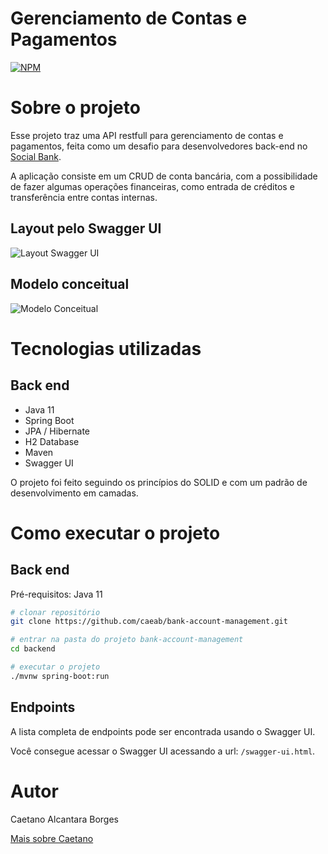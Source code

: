 # Gerenciamento de Contas e Pagamentos 
[![NPM](https://img.shields.io/github/license/caeab/bank-account-management?style=plastic)](https://github.com/caeab/bank-account-management/blob/main/LICENSE) 

# Sobre o projeto

Esse projeto traz uma API restfull para gerenciamento de contas e pagamentos, feita como um desafio para desenvolvedores back-end no [Social Bank](https://socialbank.com.br/ "Site Social Bank").

A aplicação consiste em um CRUD de conta bancária, com a possibilidade de fazer algumas operações financeiras, como entrada de créditos e transferência entre contas internas.

## Layout pelo Swagger UI
![Layout Swagger UI]() 

## Modelo conceitual
![Modelo Conceitual]()

# Tecnologias utilizadas
## Back end
- Java 11
- Spring Boot
- JPA / Hibernate
- H2 Database
- Maven
- Swagger UI

O projeto foi feito seguindo os princípios do SOLID e com um padrão de desenvolvimento em camadas.

# Como executar o projeto

## Back end
Pré-requisitos: Java 11

```bash
# clonar repositório
git clone https://github.com/caeab/bank-account-management.git

# entrar na pasta do projeto bank-account-management
cd backend

# executar o projeto
./mvnw spring-boot:run
```

## Endpoints

A lista completa de endpoints pode ser encontrada usando o Swagger UI.

Você consegue acessar o Swagger UI acessando a url: `/swagger-ui.html`.



# Autor

Caetano Alcantara Borges

[Mais sobre Caetano](https://www.linkedin.com/in/caetano-alcantara-borges-7ba8b3101/ "Linkedin de Caetano")
